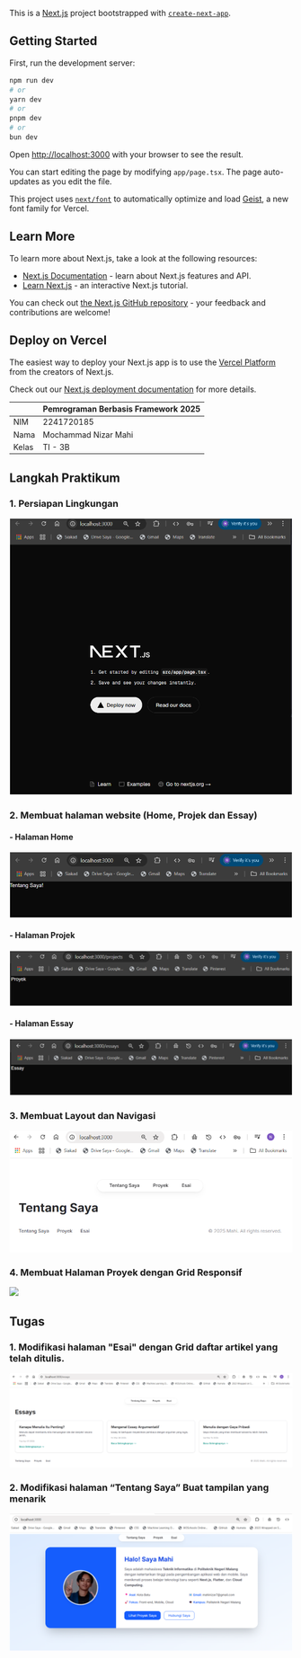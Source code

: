 This is a [Next.js](https://nextjs.org) project bootstrapped with [`create-next-app`](https://nextjs.org/docs/app/api-reference/cli/create-next-app).

## Getting Started

First, run the development server:

```bash
npm run dev
# or
yarn dev
# or
pnpm dev
# or
bun dev
```

Open [http://localhost:3000](http://localhost:3000) with your browser to see the result.

You can start editing the page by modifying `app/page.tsx`. The page auto-updates as you edit the file.

This project uses [`next/font`](https://nextjs.org/docs/app/building-your-application/optimizing/fonts) to automatically optimize and load [Geist](https://vercel.com/font), a new font family for Vercel.

## Learn More

To learn more about Next.js, take a look at the following resources:

- [Next.js Documentation](https://nextjs.org/docs) - learn about Next.js features and API.
- [Learn Next.js](https://nextjs.org/learn) - an interactive Next.js tutorial.

You can check out [the Next.js GitHub repository](https://github.com/vercel/next.js) - your feedback and contributions are welcome!

## Deploy on Vercel

The easiest way to deploy your Next.js app is to use the [Vercel Platform](https://vercel.com/new?utm_medium=default-template&filter=next.js&utm_source=create-next-app&utm_campaign=create-next-app-readme) from the creators of Next.js.

Check out our [Next.js deployment documentation](https://nextjs.org/docs/app/building-your-application/deploying) for more details.

|  | Pemrograman Berbasis Framework 2025 |
|--|--|
| NIM |  2241720185|
| Nama |  Mochammad Nizar Mahi |
| Kelas | TI - 3B |

## Langkah Praktikum 
### 1. Persiapan Lingkungan 
![](/assets/Langkah1.png)
### 2. Membuat halaman website (Home, Projek dan Essay)
#### - Halaman Home
![](/assets/Home.png)
#### - Halaman Projek
![](/assets/Projects.png)
#### - Halaman Essay
![](/assets/Essays.png)
### 3. Membuat Layout dan Navigasi
![](/assets/Langkah3.png)
### 4. Membuat Halaman Proyek dengan Grid Responsif
![](/assets/Langkah4.png)

## Tugas 
### 1. Modifikasi halaman "Esai" dengan Grid daftar artikel yang telah ditulis.
![](/assets/Tugas1.png)
### 2. Modifikasi halaman “Tentang Saya” Buat tampilan yang menarik 
![](/assets/Tugas2.png)
